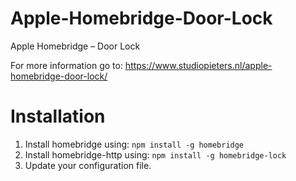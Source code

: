 # Apple-Homebridge-Door-Lock
Apple Homebridge – Door Lock


For more information go to: https://www.studiopieters.nl/apple-homebridge-door-lock/


# Installation

1. Install homebridge using: `npm install -g homebridge`
2. Install homebridge-http using: `npm install -g homebridge-lock`
3. Update your configuration file.  

